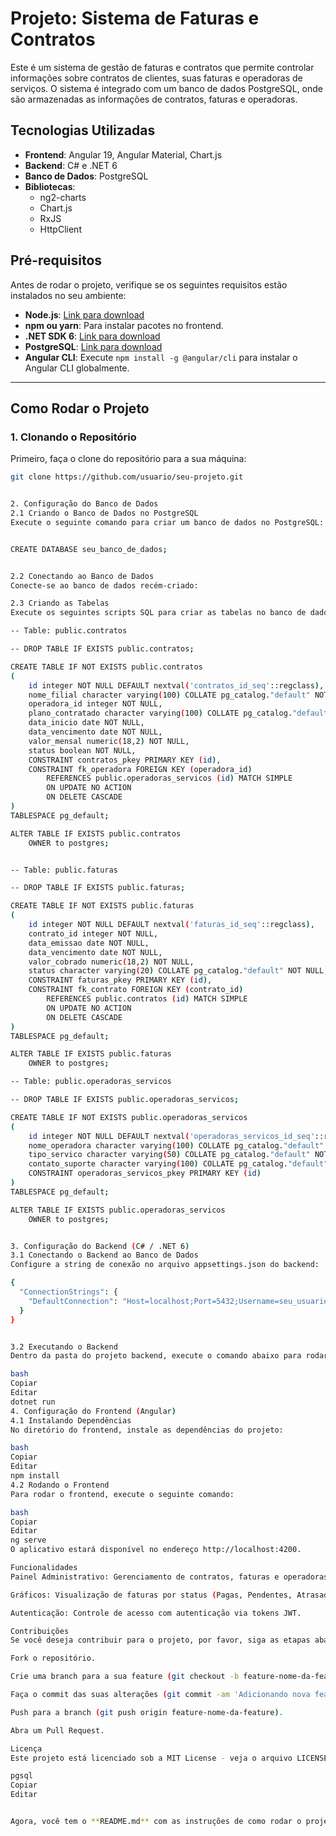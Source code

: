 # Projeto: Sistema de Faturas e Contratos

Este é um sistema de gestão de faturas e contratos que permite controlar informações sobre contratos de clientes, suas faturas e operadoras de serviços. O sistema é integrado com um banco de dados PostgreSQL, onde são armazenadas as informações de contratos, faturas e operadoras.

## Tecnologias Utilizadas

- **Frontend**: Angular 19, Angular Material, Chart.js
- **Backend**: C# e .NET 6
- **Banco de Dados**: PostgreSQL
- **Bibliotecas**: 
  - ng2-charts
  - Chart.js
  - RxJS
  - HttpClient

## Pré-requisitos

Antes de rodar o projeto, verifique se os seguintes requisitos estão instalados no seu ambiente:

- **Node.js**: [Link para download](https://nodejs.org/)
- **npm ou yarn**: Para instalar pacotes no frontend.
- **.NET SDK 6**: [Link para download](https://dotnet.microsoft.com/download)
- **PostgreSQL**: [Link para download](https://www.postgresql.org/download/)
- **Angular CLI**: Execute `npm install -g @angular/cli` para instalar o Angular CLI globalmente.

---

## Como Rodar o Projeto

### 1. **Clonando o Repositório**

Primeiro, faça o clone do repositório para a sua máquina:

```bash
git clone https://github.com/usuario/seu-projeto.git


2. Configuração do Banco de Dados
2.1 Criando o Banco de Dados no PostgreSQL
Execute o seguinte comando para criar um banco de dados no PostgreSQL:


CREATE DATABASE seu_banco_de_dados;


2.2 Conectando ao Banco de Dados
Conecte-se ao banco de dados recém-criado:

2.3 Criando as Tabelas
Execute os seguintes scripts SQL para criar as tabelas no banco de dados:

-- Table: public.contratos

-- DROP TABLE IF EXISTS public.contratos;

CREATE TABLE IF NOT EXISTS public.contratos
(
    id integer NOT NULL DEFAULT nextval('contratos_id_seq'::regclass),
    nome_filial character varying(100) COLLATE pg_catalog."default" NOT NULL,
    operadora_id integer NOT NULL,
    plano_contratado character varying(100) COLLATE pg_catalog."default" NOT NULL,
    data_inicio date NOT NULL,
    data_vencimento date NOT NULL,
    valor_mensal numeric(18,2) NOT NULL,
    status boolean NOT NULL,
    CONSTRAINT contratos_pkey PRIMARY KEY (id),
    CONSTRAINT fk_operadora FOREIGN KEY (operadora_id)
        REFERENCES public.operadoras_servicos (id) MATCH SIMPLE
        ON UPDATE NO ACTION
        ON DELETE CASCADE
)
TABLESPACE pg_default;

ALTER TABLE IF EXISTS public.contratos
    OWNER to postgres;


-- Table: public.faturas

-- DROP TABLE IF EXISTS public.faturas;

CREATE TABLE IF NOT EXISTS public.faturas
(
    id integer NOT NULL DEFAULT nextval('faturas_id_seq'::regclass),
    contrato_id integer NOT NULL,
    data_emissao date NOT NULL,
    data_vencimento date NOT NULL,
    valor_cobrado numeric(18,2) NOT NULL,
    status character varying(20) COLLATE pg_catalog."default" NOT NULL,
    CONSTRAINT faturas_pkey PRIMARY KEY (id),
    CONSTRAINT fk_contrato FOREIGN KEY (contrato_id)
        REFERENCES public.contratos (id) MATCH SIMPLE
        ON UPDATE NO ACTION
        ON DELETE CASCADE
)
TABLESPACE pg_default;

ALTER TABLE IF EXISTS public.faturas
    OWNER to postgres;

-- Table: public.operadoras_servicos

-- DROP TABLE IF EXISTS public.operadoras_servicos;

CREATE TABLE IF NOT EXISTS public.operadoras_servicos
(
    id integer NOT NULL DEFAULT nextval('operadoras_servicos_id_seq'::regclass),
    nome_operadora character varying(100) COLLATE pg_catalog."default" NOT NULL,
    tipo_servico character varying(50) COLLATE pg_catalog."default" NOT NULL,
    contato_suporte character varying(100) COLLATE pg_catalog."default",
    CONSTRAINT operadoras_servicos_pkey PRIMARY KEY (id)
)
TABLESPACE pg_default;

ALTER TABLE IF EXISTS public.operadoras_servicos
    OWNER to postgres;


3. Configuração do Backend (C# / .NET 6)
3.1 Conectando o Backend ao Banco de Dados
Configure a string de conexão no arquivo appsettings.json do backend:

{
  "ConnectionStrings": {
    "DefaultConnection": "Host=localhost;Port=5432;Username=seu_usuario;Password=sua_senha;Database=seu_banco_de_dados;"
  }
}


3.2 Executando o Backend
Dentro da pasta do projeto backend, execute o comando abaixo para rodar a aplicação:

bash
Copiar
Editar
dotnet run
4. Configuração do Frontend (Angular)
4.1 Instalando Dependências
No diretório do frontend, instale as dependências do projeto:

bash
Copiar
Editar
npm install
4.2 Rodando o Frontend
Para rodar o frontend, execute o seguinte comando:

bash
Copiar
Editar
ng serve
O aplicativo estará disponível no endereço http://localhost:4200.

Funcionalidades
Painel Administrativo: Gerenciamento de contratos, faturas e operadoras de serviços.

Gráficos: Visualização de faturas por status (Pagas, Pendentes, Atrasadas) e comparação entre faturas emitidas e pagas.

Autenticação: Controle de acesso com autenticação via tokens JWT.

Contribuições
Se você deseja contribuir para o projeto, por favor, siga as etapas abaixo:

Fork o repositório.

Crie uma branch para a sua feature (git checkout -b feature-nome-da-feature).

Faça o commit das suas alterações (git commit -am 'Adicionando nova feature').

Push para a branch (git push origin feature-nome-da-feature).

Abra um Pull Request.

Licença
Este projeto está licenciado sob a MIT License - veja o arquivo LICENSE para mais detalhes.

pgsql
Copiar
Editar


Agora, você tem o **README.md** com as instruções de como rodar o projeto, as queries para criar o banco de dados e também o processo de configuração do backend e frontend, tudo de forma contínua e pronta para ser colado diretamente no seu repositório!
